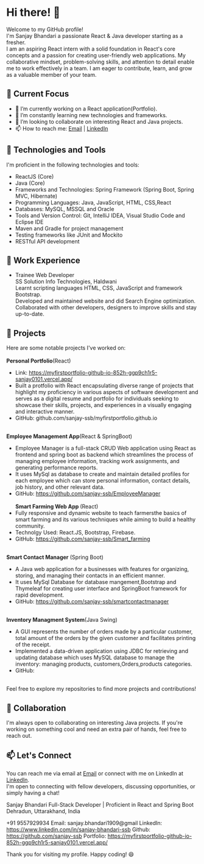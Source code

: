 
<!---
sanjay-ssb/sanjay-ssb is a ✨ special ✨ repository because its `README.md` (this file) appears on your GitHub profile.
You can click the Preview link to take a look at your changes.
--->
# Hi there! 👋

Welcome to my GitHub profile!<br> I'm Sanjay Bhandari a passionate React & Java developer starting as a fresher.<br>
I am an aspiring React intern with a solid foundation in React's core concepts and a passion for creating user-friendly web applications. My collaborative mindset, problem-solving skills, and attention to detail enable me to work effectively in a team. I am eager to contribute, learn, and grow as a valuable member of your team.

## 🔭 Current Focus

- 🔭 I’m currently working on a React application(Portfolio).
- 🌱 I’m constantly learning new technologies and frameworks.
- 👯 I’m looking to collaborate on interesting React and Java projects.
- 📫 How to reach me: [Email](mailto:sanjay.bhandari1909@gmail.com) | [LinkedIn](https://www.linkedin.com/in/sanjay-bhandari-ssb/)



## 🌱 Technologies and Tools
I'm proficient in the following technologies and tools:
- ReactJS (Core)
- Java (Core)
- Frameworks and Technologies: Spring Framework (Spring Boot, Spring MVC, Hibernate)
- Programming Languages: Java, JavaScript, HTML, CSS,React
- Databases: MySQL, MSSQL and Oracle
- Tools and Version Control: Git, IntelliJ IDEA, Visual Studio Code and Eclipse IDE
- Maven and Gradle for project management
- Testing frameworks like JUnit and Mockito
- RESTful API development

## 💼 Work Experience
- Trainee Web Developer<br>
SS Solution Info Technologies, Haldwani<br>
Learnt scripting languages HTML, CSS, JavaScript and framework Bootstrap.<br>
Developed and maintained website and did Search Engine optimization.<br>
Collaborated with other developers, designers to improve skills and stay up-to-date.


## 🌟 Projects
Here are some notable projects I've worked on:<br><br>
<b>Personal Portfolio</b>(React)<br>
- Link: https://myfirstportfolio-github-io-852h-ggp9ch1r5-sanjay0101.vercel.app/<br>
- Built a protfolio with React encapsulating diverse range of projects that highlight my proficiency in various aspects of software development and serves as a digital resume and portfolio for individuals seeking to showcase their skills, projects, and experiences in a visually engaging and interactive manner.<br>
- GitHub: github.com/sanjay-ssb/myfirstportfolio.github.io
<br><br>

<b>Employee Management App</b>(React & SpringBoot)<br>
- Employee Manager is a full-stack CRUD Web application using React as frontend and spring boot as backend which streamlines the process of managing employee information, tracking work assignments, and generating performance reports.<br>
- It uses MySql as database to create and maintain detailed profiles for each employee which can store personal information, contact details, job history, and other relevant data.<br>
- GitHub: https://github.com/sanjay-ssb/EmployeeManager
<br><br>
<b>Smart Farming Web App </b>(React)<br>
- Fully responsive and dynamic website to teach farmersthe basics of smart farming and its various techniques while aiming to build a healthy community.<br>
- Technolgy Used: React.JS, Bootstrap, Firebase.<br>
- GitHub: https://github.com/sanjay-ssb/Smart_farming
<br><br>

<b>Smart Contact Manager</b> (Spring Boot)<br>
- A Java web application for a businesses with features for organizing, storing, and managing their contacts in an efficient manner.<br>
- It uses MySql Database for database mangement,Bootstrap and Thymeleaf for creating user interface and SpringBoot framework for rapid development.<br>
- GitHub: https://github.com/sanjay-ssb/smartcontactmanager
<br><br>

<b>Inventory Managment System</b>(Java Swing)<br>
- A GUI represents the number of orders made by a particular customer, total amount of the orders by the given customer and facilitates printing of the receipt.<br>
- Implemented a data-driven application using JDBC for retrieving and updating database which uses MySQL database to manage the inventory: managing products, customers,Orders,products categories.<br>
- GitHub: 
<br>
Feel free to explore my repositories to find more projects and contributions!

## 👯 Collaboration
I'm always open to collaborating on interesting Java projects. If you're working on something cool and need an extra pair of hands, feel free to reach out.

## 📫 Let's Connect
You can reach me via email at  [Email](mailto:sanjay.bhandari1909@gmail.com) or connect with me on LinkedIn at [LinkedIn](https://www.linkedin.com/in/sanjay-bhandari-ssb/).<br> I'm open to connecting with fellow developers, discussing opportunities, or simply having a chat!

Sanjay Bhandari
Full-Stack Developer | Proficient in React and Spring Boot
Dehradun, Uttarakhand, India

+91 9557929934
Email: sanjay.bhandari1909@gmail
LinkedIn: https://www.linkedin.com/in/sanjay-bhandari-ssb
Github: https://github.com/sanjay-ssb
Portfolio: https://myfirstportfolio-github-io-852h-ggp9ch1r5-sanjay0101.vercel.app/

Thank you for visiting my profile. Happy coding! 😄
